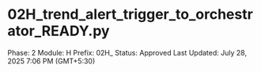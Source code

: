 # 02H_trend_alert_trigger_to_orchestrator_READY.py

Phase: 2
Module: H
Prefix: 02H_
Status: Approved
Last Updated: July 28, 2025 7:06 PM (GMT+5:30)
